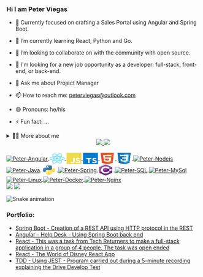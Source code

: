 ### Hi I am Peter Viegas
- 🔭 Currently focused on crafting a Sales Portal using Angular and Spring Boot.
- 🌱 I’m currently learning React, Python and Go.
- 👯 I’m looking to collaborate on with the community with open source.
- 🤔 I'm looking for a new job opportunity as a developer: full-stack, front-end, or back-end.
- 💬 Ask me about Project Manager
- 📫 How to reach me: peterviegas@outlook.com
- 😄 Pronouns: he/his
- ⚡ Fun fact: ...

  <!-- Dropdown -->
<details>
  <summary>👨‍💻 More about me</summary>

  - 💬 Currently living in England, I have experience with Angular, HTML, CSS, Node.js, JavaScript, TypeScript, C#, C, Java, Spring Boot, SQL, MySQL, Power BI, Azure, and Project Management. Additionally, I was a programming language professor for 5 years at a technical college in Brazil.

  - ⚡ I enjoy reading, whether it's a good book, as well as watching movies and playing games! I believe that our personal interests contribute to a more refined perception of things and problem-solving. \o/
</details>



<div align="center">
  <a href="https://github.com/peterviegas">
  <img height="180em" src="https://github-readme-stats.vercel.app/api?username=peterviegas&show_icons=true&theme=dark&include_all_commits=true&count_private=true"/>
  <img height="180em" src="https://github-readme-stats.vercel.app/api/top-langs/?username=peterviegas&layout=compact&langs_count=7&theme=dark"/>
</div>

<div style="display: inline_block"><br>
  <img align="center" alt="Peter-Angular" height="30" width="40"  src="https://cdn.jsdelivr.net/gh/devicons/devicon/icons/angularjs/angularjs-original.svg" />
  <img align="center" alt="Peter-React" height="30" width="40" src="https://raw.githubusercontent.com/devicons/devicon/master/icons/react/react-original.svg">
  <img align="center" alt="Peter-Js" height="30" width="40" src="https://raw.githubusercontent.com/devicons/devicon/master/icons/javascript/javascript-plain.svg">
  <img align="center" alt="Peter-Ts" height="30" width="40" src="https://raw.githubusercontent.com/devicons/devicon/master/icons/typescript/typescript-plain.svg">
  <img align="center" alt="Peter-HTML" height="30" width="40" src="https://raw.githubusercontent.com/devicons/devicon/master/icons/html5/html5-original.svg">
  <img align="center" alt="Peter-CSS" height="30" width="40" src="https://raw.githubusercontent.com/devicons/devicon/master/icons/css3/css3-original.svg">
  <img align="center" alt="Peter-Nodejs" height="150" width="40" src="https://cdn.jsdelivr.net/gh/devicons/devicon/icons/nodejs/nodejs-original-wordmark.svg" />
  <img align="center" alt="Peter-Java" height="30" width="40" src="https://cdn.jsdelivr.net/gh/devicons/devicon/icons/java/java-original.svg" />
  <img align="center" alt="Peter-Python" height="30" width="40" src="https://raw.githubusercontent.com/devicons/devicon/master/icons/python/python-original.svg">
  <img align="center" alt="Peter-Spring" height="30" width="40" src="https://cdn.jsdelivr.net/gh/devicons/devicon/icons/spring/spring-original.svg" />
  <img align="center" alt="Peter-Csharp" height="30" width="40" src="https://raw.githubusercontent.com/devicons/devicon/master/icons/csharp/csharp-original.svg">
  <img align="center" alt="Peter-SQL" height="30" width="40" src="https://cdn.jsdelivr.net/gh/devicons/devicon/icons/microsoftsqlserver/microsoftsqlserver-plain.svg" />
  <img align="center" alt="Peter-MySql" height="30" width="40" src="https://cdn.jsdelivr.net/gh/devicons/devicon/icons/mysql/mysql-original.svg" />
  <img align="center" alt="Peter-Linux" height="30" width="40" src="https://cdn.jsdelivr.net/gh/devicons/devicon/icons/linux/linux-original.svg" />
  <img align="center" alt="Peter-Docker" height="40" width="40" src="https://cdn.jsdelivr.net/gh/devicons/devicon/icons/docker/docker-original.svg">
  <img align="center" alt="Peter-Nginx" height="40" width="60" src="https://cdn.jsdelivr.net/gh/devicons/devicon/icons/nginx/nginx-original.svg" />
  
</div>

<div> 
  <a href = "mailto:peterviegas@outlook.com"><img src="https://img.shields.io/badge/Microsoft_Outlook-0078D4?style=for-the-badge&logo=microsoft-outlook&logoColor=white"></a>
  <a href="https://www.linkedin.com/in/peterviegas" target="_blank"><img src="https://img.shields.io/badge/-LinkedIn-%230077B5?style=for-the-badge&logo=linkedin&logoColor=white" target="_blank"></a> 
 
  ![Snake animation](https://github.com/peterviegas/peterviegas/blob/output/github-contribution-grid-snake.svg)
                                                                       
</div>


### Portfolio:
- [Spring Boot - Creation of a REST API using HTTP protocol in the REST](https://github.com/peterviegas/helpdesk-backend)
- [Angular - Help Desk - Using Spring Boot back end](https://github.com/peterviegas/helpdesk-front)
- [React - This was a task from Tech Returners to make a full-stack application in a group of 4 people. The task was open ended](https://github.com/peterviegas/tr-omdb-api-fullstack)
- [React - The World of Disney React App](https://github.com/peterviegas/lm-code-react-hooks-api-calls-disney)
- [TDD - Using JEST - Program carried out during a 5-minute recording explaining the Drive Develop Test](https://github.com/peterviegas/js-jest-tdd-number-roman)


